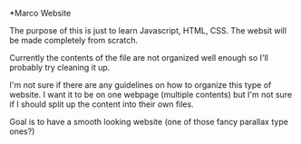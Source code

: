 *Marco Website

The purpose of this is just to learn Javascript, HTML, CSS.  The websit will be made completely from scratch.

Currently the contents of the file are not organized well enough so I'll probably try cleaning it up.

I'm not sure if there are any guidelines on how to organize this type of website.
I want it to be on one webpage (multiple contents) but I'm not sure if I should split up the content into their own files.

Goal is to have a smooth looking website (one of those fancy parallax type ones?)
